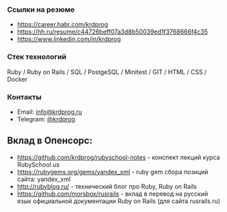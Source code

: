 ### Ссылки на резюме

- https://career.habr.com/krdprog
- https://hh.ru/resume/c44726beff07a3d8b50039ed1f3768666f4c35
- https://www.linkedin.com/in/krdprog

### Стек технологий

Ruby / Ruby on Rails / SQL / PostgeSQL / Minitest / GIT / HTML / CSS / Docker

### Контакты

- Email: info@krdprog.ru
- Telegram: [@krdprog](https://t.me/krdprog)

## Вклад в Опенсорс:

- https://github.com/krdprog/rubyschool-notes - конспект лекций курса RubySchool.us
- https://rubygems.org/gems/yandex_xml - ruby gem сбора позиций сайта: yandex_xml
- http://rubyblog.ru/ - технический блог про Ruby, Ruby on Rails
- https://github.com/morsbox/rusrails - вклад в перевод на русский язык официальной документации Ruby on Rails (для сайта rusrails.ru)
